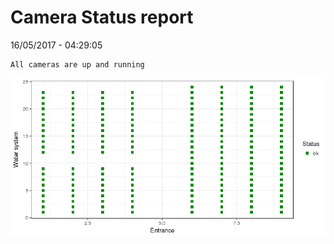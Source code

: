 Camera Status report
================
16/05/2017 - 04:29:05

    All cameras are up and running

![](camreport_files/figure-markdown_github/unnamed-chunk-2-1.png)
